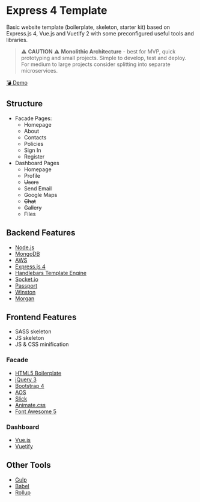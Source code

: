 # Express 4 Template

Basic website template (boilerplate, skeleton, starter kit) based on Express.js 4, Vue.js and Vuetify 2 with some preconfigured useful tools and libraries.

> ⚠ **CAUTION** ⚠ **Monolithic Architecture** - best for MVP, quick prototyping and small projects. Simple to develop, test and deploy. For medium to large projects consider splitting into separate microservices.

[💣 Demo](https://nordicsoft-express-template.herokuapp.com/)

## Structure

* Facade Pages:
    * Homepage
    * About
    * Contacts
    * Policies
    * Sign In
    * Register
* Dashboard Pages
    * Homepage
    * Profile
    * ~~Users~~
    * Send Email
    * Google Maps
    * ~~Chat~~
    * ~~Gallery~~
    * Files

## Backend Features

* [Node.js](https://nodejs.org/)
* [MongoDB](https://www.mongodb.com/)
* [AWS](https://aws.amazon.com/)
* [Express.js 4](https://expressjs.com/)
* [Handlebars Template Engine](https://www.npmjs.com/package/express-hbs) 
* [Socket.io](https://socket.io/)
* [Passport](http://www.passportjs.org/)
* [Winston](https://www.npmjs.com/package/winston)
* [Morgan](https://www.npmjs.com/package/morgan)

## Frontend Features

* SASS skeleton
* JS skeleton
* JS & CSS minification

### Facade

* [HTML5 Boilerplate](https://html5boilerplate.com/)
* [jQuery 3](https://jquery.com/)
* [Bootstrap 4](https://getbootstrap.com)
* [AOS](https://github.com/michalsnik/aos)
* [Slick](https://kenwheeler.github.io/slick)
* [Animate.css](https://daneden.github.io/animate.css)
* [Font Awesome 5](https://fontawesome.com)

### Dashboard

* [Vue.js](https://vuejs.org/)
* [Vuetify](https://vuetifyjs.com/)

## Other Tools
* [Gulp](https://gulpjs.com)
* [Babel](https://babeljs.io/)
* [Rollup](https://rollupjs.org)
